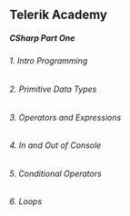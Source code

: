 <h2>Telerik Academy</h2>

<h5><strong>CSharp Part One</strong></h5>

<h6>1. Intro Programming</h6>
<h6>2. Primitive Data Types</h6>
<h6>3. Operators and Expressions</h6>
<h6>4. In and Out of Console</h6>
<h6>5. Conditional Operators</h6>
<h6>6. Loops</h6>


